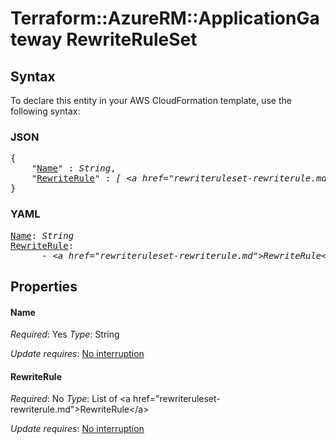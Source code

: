 # Terraform::AzureRM::ApplicationGateway RewriteRuleSet

## Syntax

To declare this entity in your AWS CloudFormation template, use the following syntax:

### JSON

<pre>
{
    "<a href="#name" title="Name">Name</a>" : <i>String</i>,
    "<a href="#rewriterule" title="RewriteRule">RewriteRule</a>" : <i>[ &lt;a href=&#34;rewriteruleset-rewriterule.md&#34;&gt;RewriteRule&lt;/a&gt;, ... ]</i>
}
</pre>

### YAML

<pre>
<a href="#name" title="Name">Name</a>: <i>String</i>
<a href="#rewriterule" title="RewriteRule">RewriteRule</a>: <i>
      - &lt;a href=&#34;rewriteruleset-rewriterule.md&#34;&gt;RewriteRule&lt;/a&gt;</i>
</pre>

## Properties

#### Name

_Required_: Yes
_Type_: String

_Update requires_: [No interruption](https://docs.aws.amazon.com/AWSCloudFormation/latest/UserGuide/using-cfn-updating-stacks-update-behaviors.html#update-no-interrupt)

#### RewriteRule

_Required_: No
_Type_: List of &lt;a href=&#34;rewriteruleset-rewriterule.md&#34;&gt;RewriteRule&lt;/a&gt;

_Update requires_: [No interruption](https://docs.aws.amazon.com/AWSCloudFormation/latest/UserGuide/using-cfn-updating-stacks-update-behaviors.html#update-no-interrupt)

